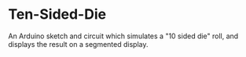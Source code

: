 Ten-Sided-Die
=============

An Arduino sketch and circuit which simulates a "10 sided die" roll, and displays the result on a segmented display.